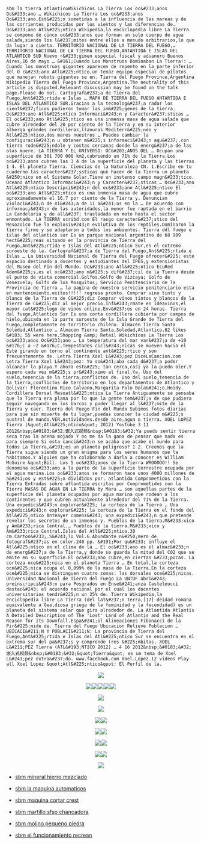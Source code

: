 
```
sbm la tierra atlanticoWikichicos La Tierra Los oc&#233;anos Oc&#233;ano … Wikichicos La Tierra Los oc&#233;anos Oc&#233;ano.Est&#225;n sometidas a la influencia de las mareas y de las corrientes producidas por los vientos y las diferencias de. Oc&#233;ano Atl&#225;ntico Wikipedia,la enciclopedia libre La Tierra se compone de cinco oc&#233;anos que forman un solo cuerpo de agua salada,siendo los l&#237;mites entre ellos a menudo arbitrarios,lo que da lugar a cierta. TERRITORIO NACIONAL DE LA TIERRA DEL FUEGO,… TERRITORIO NACIONAL DE LA TIERRA DEL FUEGO,ANTARTIDA E ISLAS DEL ATLANTICO SUD Nuevo r&#233;gimen especial fiscal y aduanero Buenos Aires,16 de mayo … &#161;Cuando Los Monstruos Dominaban La Tierra!: … Cuando los monstruos gigantes aparecen de repente en la parte inferior del O c&#233;ano Atl&#225;ntico,un tenaz equipo especial de pilotos que manejan robots gigantes se en. Tierra del Fuego Province,Argentina Wikipedia Tierra del Fuego Province,Argentina.The neutrality of this article is disputed.Relevant discussion may be found on the talk page.Please do not. Cartograf&#237;a de Tierra del Fuego,Ant&#225;rtida e Islas … MAPA DE TIERRA DEL FUEGO ANTARTIDA E ISLAS DEL ATLANTICO SUR.Gracias a la tecnolog&#237;a radar los cient&#237;ficos pudieron tomar las im&#225;genes de la tierra. Oc&#233;ano Atl&#225;ntico Informaci&#243;n y Caracter&#237;sticas … El oc&#233;ano Atl&#225;ntico es una inmensa masa de agua salada que cubre alrededor del 20 por ciento de la Tierra y en su interior alberga grandes cordilleras,llanuras Mediterr&#225;neo y Atl&#225;ntico,dos mares nuestros … Puedes cambiar la configuraci&#243;n u obtener m&#225;s informaci&#243;n aqu&#237;.con tierra rode&#225;ndole y costas cercanas donde la energ&#237;a de las olas muere. LA TIERRA Y EL UNIVERSO: OC&#201;ANOS DEL … Ocupan una superficie de 361 700 000 km2,cubriendo un 71% de la Tierra.Los oc&#233;anos cubren las 3 4 de la superficie del planeta y las tierras 1 4. El planeta Tierra. Ciencias de la Naturaleza CN. 1.Escribe en tu cuaderno las caracter&#237;ssticas que hacen de la Tierra un planeta &#250;nico en el Sistema Solar.Tiene un instenso campo magn&#233;tico. Oceano Atlantico Informaci&#243;n y Caracter&#237;sticas … Oc&#233;ano Atl&#225;ntico Descripci&#243;n del oc&#233;ano Atl&#225;ntico El oc&#233;ano Atl&#225;ntico es una inmensa masa de agua que cubre aproximadamente el 16.7 por ciento de la Tierra y. Denuncian violaci&#243;n de ni&#241;a de 11 a&#241;os en la … De acuerdo con informaci&#243;n de las autoridades,la menor fue raptada en el barrio La Candelaria y de all&#237; trasladada en moto hasta el sector enmontado. LA TIERRA scribd.com El rasgo caracter&#237;stico del Mesozoico fue la explosi&#243;n evolutiva de los reptiles.Dominaron la tierra firme y se adaptaron a todos los ambientes. Tierra ddl fuego e islas del atlantico sur Es un parque nacional argentino de 68 909 hect&#225;reas situado en la provincia de Tierra del Fuego,Ant&#225;rtida e Islas del Atl&#225;ntico Sur,en el extremo suroeste de la. Cartograf&#237;a de Tierra del Fuego,Ant&#225;rtida e Islas … La Universidad Nacional de Tierra del Fuego ofrecer&#225; este espacio destinado a docentes y estudiantes del IPES,y extensionistas del Museo del Fin del Mundo. Oc&#233;ano Atl&#225;ntico EcuRed Adem&#225;s,es el oc&#233;ano m&#225;s dif&#237;cil de la Tierra desde el punto de vista comercial.Golfos.Golfo de Vizcaya; Golfo de Venezuela; Golfo de los Mosquitos; Servicio Penitenciario de la Provincia de Tierra … la pagina de nuestro servicio penitenciario esta en mantenimiento.exitos!!!!! regresa pronto. Comprar vino tinto y blanco de la Tierra de C&#225;diz Comprar vinos tintos y blancos de la Tierra de C&#225;diz al mejor precio.Inf&#243;rmate en Ideavinos,el mayor cat&#225;logo de vinos online.Env&#237;os en 24 horas. Tierra del fuego,Atlantico Sur Es una corta cordillera cubierta por campos de hielo,ubicada en la parte suroeste de la Isla Grande de Tierra del Fuego,completamente en territorio chileno. Almacen Tierra Santa Soledad,Atlantico … Almacen Tierra Santa,Soledad,Atlantico.62 likes &#183; 55 were here.Shopping &amp; Retail Wikichicos La Tierra Los oc&#233;anos Oc&#233;ano … La temperatura del mar var&#237;a de +10 &#176;C a −2 &#176;C.Tempestades cicl&#243;nicas se mueven hacia el Este girando en torno al continente ant&#225;rtico y son frecuentemente de. Letra Tierra Xoel L&#243;pez DiceLaCancion.com Letra Tierra Xoel L&#243;pez: Yo so&#241;aba cada d&#237;a poder alcanzar la playa.Y ahora est&#225; tan cerca,casi ya la puedo oler.Y espero cada vez m&#225;s pr&#243;ximo al final.Ya. Uso del suelo,tenencia de la tierra,conflictos de. Uso del suelo,tenencia de la tierra,conflictos de territorio en los departamentos de Atlantico y Bolivar: Florentino Rico Calvano,Margarita Polo Bola&#241;o,Heidy. Cordillera Dorsal Mesoatl&#225;ntica La Tierra Antiguamente se pensaba que la Tierra era plana por lo que la gente tem&#237;a de que pudiera seguir navegando en los barcos y poder llegar al l&#237;mite de la Tierra y caer. Tierra del Fuego Fin del Mundo Subimos fotos diarias para que sin moverte de tu lugar,puedas conocer la ciudad m&#225;s austral de mundo.VER.Actividades.desde aire,agua o tierra. XOEL LOPEZ Tierra (&quot;Atl&#225;ntico&quot; 2012) YouTube 3 11 2012&nbsp;&#0183;&#32;嵌入式视频&nbsp;&#0183;&#32;Ya puedo sentir tierra seca tras la arena mojada Y no me da la gana de pensar que nada es para siempre Si esta canci&#243;n se acaba que acabe el mundo para todos La Tierra,&#191;es un planeta peligroso? 1 2. Creemos que la Tierra sigue siendo un gran enigma para los seres humanos que la habitamos.Y alguien que ha colaborado a darla a conocer es William McGuire &quot;Bill. Los 5 oc&#233;anos de la Tierra WROOOOO!! Se denomina oc&#233;ano a la parte de la superficie terrestre ocupada por el agua marina.Los oc&#233;anos se formaron hace unos 4000 millones de a&#241;os y est&#225;n divididos por. atlantida Comprometidos con la Tierra Entradas sobre atlantida escritas por Comprometidos con la Tierra MASAS DE AGUA EN LA TIERRA by Mara … son aquellas partes de la superficie del planeta ocupadas por agua marina que rodean a los continentes y que cubren actualmente alrededor del 71% de la Tierra. Una expedici&#243;n explorar&#225; la corteza de la Tierra … Una expedici&#243;n explorar&#225; la corteza de la Tierra en el fondo del Atl&#225;ntico Anteayer comenz&#243; una expedici&#243;n que pretende revelar los secretos de un inmenso y. Pueblos de la tierra.M&#233;xico y Am&#233;rica Central.… Pueblos de la tierra.M&#233;xico y Am&#233;rica Central.Islas del Atl&#225;ntico.30 cm.Carton&#233;.S&#243;lo Vol.6.Abundante n&#250;mero de fotograf&#237;as en color.240 pp. &#191;Por qu&#233; influye el Atl&#225;ntico en el clima de la … El oc&#233;ano es el almac&#233;n de energ&#237;a de la Tierra,y donde se guarda la mitad del CO2 que se emite en su superficie.El oc&#233;ano cubre,en ciertas &#233;pocas. La corteza oce&#225;nica en el planeta Tierra … En total,la corteza oce&#225;nica ocupa el 0,099% de la masa de la Tierra.En la corteza oce&#225;nica se distinguen cuatro zonas: las dorsales oce&#225;nicas. Universidad Nacional de Tierra del Fuego La UNTDF abri&#243; preinscripci&#243;n para Posgrados en Ense&#241;anza Casteleucci destac&#243; el acuerdo nacional por el cual los docentes universitarios tendr&#225;n un 25% de. Tierra Wikipedia,la enciclopedia libre La Tierra (del lat&#237;n Terra,[17] deidad romana equivalente a Gea,diosa griega de la feminidad y la fecundidad) es un planeta del sistema solar que gira alrededor de. La Atlantida Atlantis A Detailed Description of The 'Lost' Land of Atlantis and the Real Reason for its Downfall.Espa&#241;ol Alineaciones Fibonacci de la Pir&#225;mide de. Tierra del Fuego Ubicacion Relieve Poblacion … UBICACI&#211;N Y POBLACI&#211;N: La provincia de Tierra del Fuego,Ant&#225;rtida e Islas del Atl&#225;ntico Sur se encuentra en el extremo sur del pa&#237;s y comprende (res &#225;mbitos. XOEL L&#211;PEZ Tierra (ATL&#193;NTICO 2012) … 4 16 2012&nbsp;&#0183;&#32;嵌入式视频&nbsp;&#0183;&#32;&quot;Tierra&quot; es un tema de Xoel L&#243;pez extra&#237;do. www.facebook.com Xoel.Lopez.12 videos Play all Xoel Lopez &quot;Atl&#225;ntico&quot; El Perfil de la. 
```

<div align="center">

<a href="https://es-crusher.shibang-china.com/github&k=sbm+la+tierra+atlantico"><img src="https://static.shibang-china.com/es/crusher/logo.jpg"></a>

<a href="https://es-crusher.shibang-china.com/github&k=sbm+la+tierra+atlantico"><img src="https://static.shibang-china.com/es/crusher/index.jpg"></a><a href="https://es-crusher.shibang-china.com/material.htmlgithub&k=sbm+la+tierra+atlantico"><img src="https://static.shibang-china.com/es/crusher/material.jpg"></a><a href="https://es-crusher.shibang-china.com/application.htmlgithub&k=sbm+la+tierra+atlantico"><img src="https://static.shibang-china.com/es/crusher/application.jpg"></a><a href="https://es-crusher.shibang-china.com/aboutus.htmlgithub&k=sbm+la+tierra+atlantico"><img src="https://static.shibang-china.com/es/crusher/aboutus.jpg"></a><a href="https://es-crusher.shibang-china.com/contact.htmlgithub&k=sbm+la+tierra+atlantico"><img src="https://static.shibang-china.com/es/crusher/contact.jpg"></a>

<a href="https://es-crusher.shibang-china.com/github&k=sbm+la+tierra+atlantico"><img src="https://static.shibang-china.com/es/crusher/banner.jpg"></a>

<a href="https://swt.shibang-china.com/github&k=sbm+la+tierra+atlantico"><img src="https://static.shibang-china.com/es/crusher/text.jpg"></a>

<a href="https://swt.shibang-china.com/github&k=sbm+la+tierra+atlantico"><img src="https://static.shibang-china.com/es/crusher/chat.jpg"></a><a href="https://es-crusher.shibang-china.com/contact.htmlgithub&k=sbm+la+tierra+atlantico"><img src="https://static.shibang-china.com/es/crusher/message.jpg"></a>

<a href="https://es-crusher.shibang-china.com/products/pe.htmlgithub&k=sbm+la+tierra+atlantico"><img src="https://static.shibang-china.com/es/crusher/pe.jpg"></a><a href="https://es-crusher.shibang-china.com/products/pf.htmlgithub&k=sbm+la+tierra+atlantico"><img src="https://static.shibang-china.com/es/crusher/pf.jpg"></a>

<a href="https://es-crusher.shibang-china.com/products/hpt.htmlgithub&k=sbm+la+tierra+atlantico"><img src="https://static.shibang-china.com/es/crusher/hpt.jpg"></a><a href="https://es-crusher.shibang-china.com/products/vsi.htmlgithub&k=sbm+la+tierra+atlantico"><img src="https://static.shibang-china.com/es/crusher/vsi.jpg"></a>

<a href="https://es-crusher.shibang-china.com/products/klv.htmlgithub&k=sbm+la+tierra+atlantico"><img src="https://static.shibang-china.com/es/crusher/klv.jpg"></a><a href="https://es-crusher.shibang-china.com/products/portable.htmlgithub&k=sbm+la+tierra+atlantico"><img src="https://static.shibang-china.com/es/crusher/portable.jpg"></a>

<a href="https://swt.shibang-china.com/github&k=sbm+la+tierra+atlantico"><img src="https://static.shibang-china.com/es/crusher/case.jpg"></a>

</div>


* [sbm mineral hierro mezclado](sbm%20mineral%20hierro%20mezclado.md)

* [sbm la maquina automaticos](sbm%20la%20maquina%20automaticos.md)

* [sbm maquina cortar crest](sbm%20maquina%20cortar%20crest.md)

* [sbm martillo sfsp chancadora](sbm%20martillo%20sfsp%20chancadora.md)

* [sbm molino pequeno piedra](sbm%20molino%20pequeno%20piedra.md)

* [sbm el funcionamiento recrean](sbm%20el%20funcionamiento%20recrean.md)